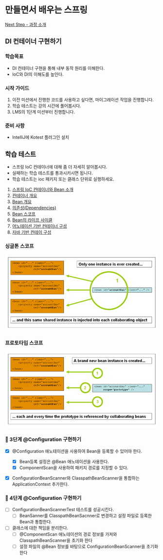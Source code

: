 # 만들면서 배우는 스프링
[Next Step - 과정 소개](https://edu.nextstep.camp/c/4YUvqn9V)

## DI 컨테이너 구현하기

### 학습목표
- DI 컨테이너 구현을 통해 내부 동작 원리를 이해한다.
- IoC와 DI의 이해도를 높인다.

### 시작 가이드
1. 이전 미션에서 진행한 코드를 사용하고 싶다면, 마이그레이션 작업을 진행합니다.
2. 학습 테스트는 강의 시간에 풀어봅시다.
3. LMS의 1단계 미션부터 진행합니다.

### 준비 사항
- IntelliJ에 Kotest 플러그인 설치

## 학습 테스트
- 스프링 IoC 컨테이너에 대해 좀 더 자세히 알아봅시다.
- 실패하는 학습 테스트를 통과시키시면 됩니다.
- 학습 테스트는 ioc 패키지 또는 클래스 단위로 실행하세요.

1. [스프링 IoC 컨테이너와 Bean 소개](study/src/test/kotlin/ioc/Introduction.kt)
2. [컨테이너 개요](study/src/test/kotlin/ioc/Container.kt)
3. [Bean 개요](study/src/test/kotlin/ioc/Bean.kt)
4. [의존성(Dependencies)](study/src/test/kotlin/ioc/Dependencies.kt)
5. [Bean 스코프](study/src/test/kotlin/ioc/BeanScopes.kt)
6. [Bean의 라이프 사이클](study/src/test/kotlin/ioc/Lifecycle.kt)
7. [어노테이션 기반 컨테이너 구성](study/src/test/kotlin/ioc/AnnotationBasedConfiguration.kt)
8. [자바 기반 컨테이 구성](study/src/test/kotlin/ioc/JavaBasedConfiguration.kt)

### 싱글톤 스코프
<img src="docs/images/singleton.png" alt="singleton">

### 프로토타입 스코프
<img src="docs/images/prototype.png" alt="prototype">

### 🚀 3단계 @Configuration 구현하기

 - [x] @Configuration 애노테이션을 사용하여 Bean을 등록할 수 있어야 한다.
    - [x] Bean등록 설정은 @Bean 애노테이션을 사용한다.
    - [x] ComponentScan을 사용하여 패키지 경로를 지정할 수 있다.

- [x] ConfigurationBeanScanner와 ClasspathBeanScanner을 통합하는 ApplicationContext 추가한다.


### 🚀 4단계 @Configuration 구현하기

- [ ] ConfigurationBeanScannerTest 테스트를 성공시킨다.
   - [ ] BeanSanner를 ClasspathBeanSacnner로 변경하고 설정 파일로 등록한 Bean과 통합한다.

- [ ] 클래스에 대한 책임을 분리한다.
   - [ ] @ComponentScan 애노테이션의 경로 정보를 가져와 ClasspathBeanScanner을 초기화 한다 
   - [ ] 설정 파일의 @Bean 정보를 바탕으로 ConfigurationBeanScanner을 초기화한다
